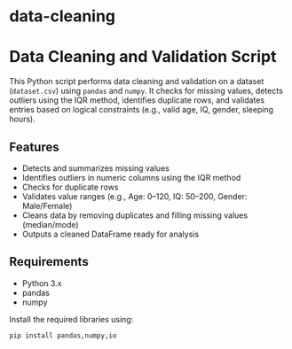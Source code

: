 # data-cleaning
# Data Cleaning and Validation Script

This Python script performs data cleaning and validation on a dataset (`dataset.csv`) using `pandas` and `numpy`. It checks for missing values, detects outliers using the IQR method, identifies duplicate rows, and validates entries based on logical constraints (e.g., valid age, IQ, gender, sleeping hours).

## Features

- Detects and summarizes missing values
- Identifies outliers in numeric columns using the IQR method
- Checks for duplicate rows
- Validates value ranges (e.g., Age: 0–120, IQ: 50–200, Gender: Male/Female)
- Cleans data by removing duplicates and filling missing values (median/mode)
- Outputs a cleaned DataFrame ready for analysis

## Requirements

- Python 3.x
- pandas
- numpy

Install the required libraries using:

```bash
pip install pandas,numpy,io

